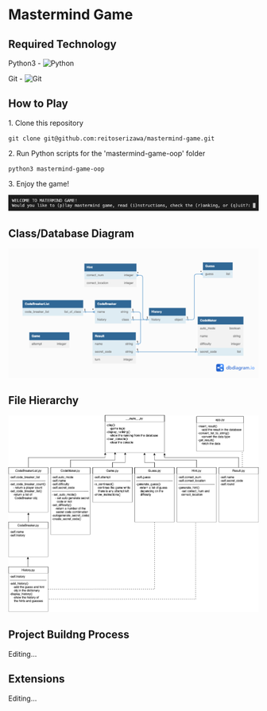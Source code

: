 <h1>Mastermind Game</h1>

<h2>Required Technology</h2>

Python3 - ![Python](https://img.shields.io/badge/python-3670A0?style=for-the-badge&logo=python&logoColor=ffdd54)

Git - ![Git](https://img.shields.io/badge/git-%23F05033.svg?style=for-the-badge&logo=git&logoColor=white)


<h2>How to Play</h2>
<p>1. Clone this repository</p>

```
git clone git@github.com:reitoserizawa/mastermind-game.git
```

<p>2. Run Python scripts for the 'mastermind-game-oop' folder</p>

```
python3 mastermind-game-oop
```

<p>3. Enjoy the game!</p>
<img src="./src/images/start-game.png" alt="game-screen" title="game-screen"/>

<h2>Class/Database Diagram</h2>
<img src="./src/images/db-diagram.png" alt="db-diagram" title="db-diagram"/>

<h2>File Hierarchy</h2>
<img src="./src/images/hierarchy.png" alt="hierarchy" title="hierarchy"/>

<h2>Project Buildng Process</h2>
<p>Editing...</p>

<h2>Extensions</h2>
<p>Editing...</p>

